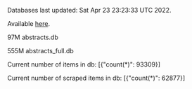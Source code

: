 Databases last updated: Sat Apr 23 23:23:33 UTC 2022. 

Available [here](https://github.com/cbeauhilton/ash-db/releases).


97M	abstracts.db

555M	abstracts_full.db

Current number of items in db:
[{"count(*)": 93309}]

Current number of scraped items in db:
[{"count(*)": 62877}]
